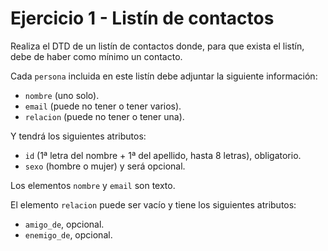# Ejercicio 1 - Listín de contactos

Realiza el DTD de un listín de contactos donde, para que exista el listín, debe de haber como mínimo un contacto. 

Cada `persona` incluida en este listín debe adjuntar la siguiente información:

- `nombre` (uno solo).
- `email` (puede no tener o tener varios).
- `relacion` (puede no tener o tener una).

Y tendrá los siguientes atributos:

- `id` (1ª letra del nombre + 1ª del apellido, hasta 8 letras), obligatorio.
- `sexo` (hombre o mujer) y será opcional.

Los elementos `nombre` y `email` son texto.

El elemento `relacion` puede ser vacío y tiene los siguientes atributos:

- `amigo_de`, opcional.
- `enemigo_de`, opcional.
